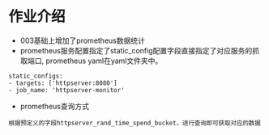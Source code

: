 # 作业介绍
- 003基础上增加了prometheus数据统计
- prometheus服务配置指定了static_config配置字段直接指定了对应服务的抓取端口, prometheus yaml在yaml文件夹中。
```
static_configs:
- targets: ['httpserver:8080']
- job_name: 'httpserver-monitor'
```
- prometheus查询方式
```
根据预定义的字段httpserver_rand_time_spend_bucket，进行查询即可获取对应的数据
```

